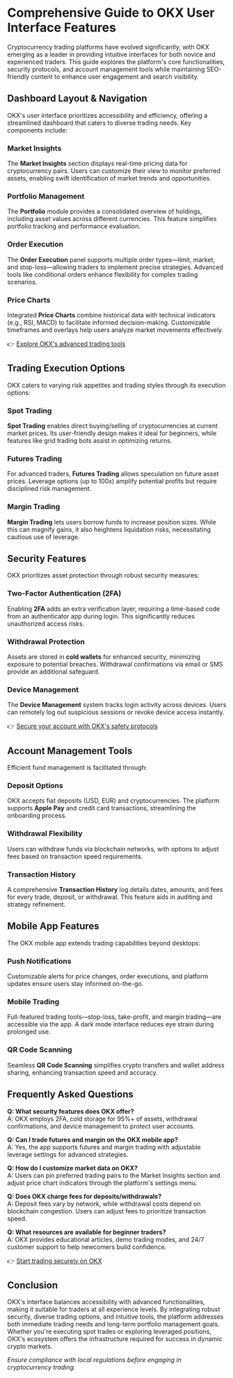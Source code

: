 # Comprehensive Guide to OKX User Interface Features  

Cryptocurrency trading platforms have evolved significantly, with OKX emerging as a leader in providing intuitive interfaces for both novice and experienced traders. This guide explores the platform's core functionalities, security protocols, and account management tools while maintaining SEO-friendly content to enhance user engagement and search visibility.  

## Dashboard Layout & Navigation  

OKX's user interface prioritizes accessibility and efficiency, offering a streamlined dashboard that caters to diverse trading needs. Key components include:  

### Market Insights  
The **Market Insights** section displays real-time pricing data for cryptocurrency pairs. Users can customize their view to monitor preferred assets, enabling swift identification of market trends and opportunities.  

### Portfolio Management  
The **Portfolio** module provides a consolidated overview of holdings, including asset values across different currencies. This feature simplifies portfolio tracking and performance evaluation.  

### Order Execution  
The **Order Execution** panel supports multiple order types—limit, market, and stop-loss—allowing traders to implement precise strategies. Advanced tools like conditional orders enhance flexibility for complex trading scenarios.  

### Price Charts  
Integrated **Price Charts** combine historical data with technical indicators (e.g., RSI, MACD) to facilitate informed decision-making. Customizable timeframes and overlays help users analyze market movements effectively.  

👉 [Explore OKX's advanced trading tools](https://bit.ly/okx-bonus)  

## Trading Execution Options  

OKX caters to varying risk appetites and trading styles through its execution options:  

### Spot Trading  
**Spot Trading** enables direct buying/selling of cryptocurrencies at current market prices. Its user-friendly design makes it ideal for beginners, while features like grid trading bots assist in optimizing returns.  

### Futures Trading  
For advanced traders, **Futures Trading** allows speculation on future asset prices. Leverage options (up to 100x) amplify potential profits but require disciplined risk management.  

### Margin Trading  
**Margin Trading** lets users borrow funds to increase position sizes. While this can magnify gains, it also heightens liquidation risks, necessitating cautious use of leverage.  

## Security Features  

OKX prioritizes asset protection through robust security measures:  

### Two-Factor Authentication (2FA)  
Enabling **2FA** adds an extra verification layer, requiring a time-based code from an authenticator app during login. This significantly reduces unauthorized access risks.  

### Withdrawal Protection  
Assets are stored in **cold wallets** for enhanced security, minimizing exposure to potential breaches. Withdrawal confirmations via email or SMS provide an additional safeguard.  

### Device Management  
The **Device Management** system tracks login activity across devices. Users can remotely log out suspicious sessions or revoke device access instantly.  

👉 [Secure your account with OKX's safety protocols](https://bit.ly/okx-bonus)  

## Account Management Tools  

Efficient fund management is facilitated through:  

### Deposit Options  
OKX accepts fiat deposits (USD, EUR) and cryptocurrencies. The platform supports **Apple Pay** and credit card transactions, streamlining the onboarding process.  

### Withdrawal Flexibility  
Users can withdraw funds via blockchain networks, with options to adjust fees based on transaction speed requirements.  

### Transaction History  
A comprehensive **Transaction History** log details dates, amounts, and fees for every trade, deposit, or withdrawal. This feature aids in auditing and strategy refinement.  

## Mobile App Features  

The OKX mobile app extends trading capabilities beyond desktops:  

### Push Notifications  
Customizable alerts for price changes, order executions, and platform updates ensure users stay informed on-the-go.  

### Mobile Trading  
Full-featured trading tools—stop-loss, take-profit, and margin trading—are accessible via the app. A dark mode interface reduces eye strain during prolonged use.  

### QR Code Scanning  
Seamless **QR Code Scanning** simplifies crypto transfers and wallet address sharing, enhancing transaction speed and accuracy.  

## Frequently Asked Questions  

**Q: What security features does OKX offer?**  
A: OKX employs 2FA, cold storage for 95%+ of assets, withdrawal confirmations, and device management to protect user accounts.  

**Q: Can I trade futures and margin on the OKX mobile app?**  
A: Yes, the app supports futures and margin trading with adjustable leverage settings for advanced strategies.  

**Q: How do I customize market data on OKX?**  
A: Users can pin preferred trading pairs to the Market Insights section and adjust price chart indicators through the platform's settings menu.  

**Q: Does OKX charge fees for deposits/withdrawals?**  
A: Deposit fees vary by network, while withdrawal costs depend on blockchain congestion. Users can adjust fees to prioritize transaction speed.  

**Q: What resources are available for beginner traders?**  
A: OKX provides educational articles, demo trading modes, and 24/7 customer support to help newcomers build confidence.  

👉 [Start trading securely on OKX](https://bit.ly/okx-bonus)  

## Conclusion  

OKX's interface balances accessibility with advanced functionalities, making it suitable for traders at all experience levels. By integrating robust security, diverse trading options, and intuitive tools, the platform addresses both immediate trading needs and long-term portfolio management goals. Whether you're executing spot trades or exploring leveraged positions, OKX's ecosystem offers the infrastructure required for success in dynamic crypto markets.  

*Ensure compliance with local regulations before engaging in cryptocurrency trading.*